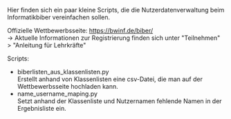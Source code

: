 Hier finden sich ein paar kleine Scripts, die die Nutzerdatenverwaltung beim Informatikbiber vereinfachen sollen.

Offizielle Wettbewerbsseite: https://bwinf.de/biber/  
-> Aktuelle Informationen zur Registrierung finden sich unter "Teilnehmen" > "Anleitung für Lehrkräfte"

Scripts:
- biberlisten_aus_klassenlisten.py  
Erstellt anhand von Klassenlisten eine csv-Datei, die man auf der Wettbewerbsseite hochladen kann.
- name_username_maping.py             
Setzt anhand der Klassenliste und Nutzernamen fehlende Namen in der Ergebnisliste ein.
